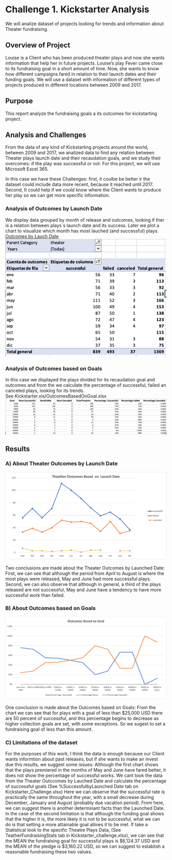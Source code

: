 # Challenge 1. Kickstarter Analysis 
We will analize dataset of projects looking for trends and information about Theater fundraising. 

## Overview of Project
Louise is a Client who has been produced  theater plays and now she wants information that help her in future projects. 
Louise’s play Fever came close to its fundraising goal in a short amount of time. Now, she wants to know how different campaigns fared in relation to their launch dates and their funding goals. We will use a dataset with information of different types of projects produced in different locations between 2009 and 2017. 

## Purpose
This report analyze the fundraising goals a its outcomes for kickstarting project.  
## Analysis and Challenges
From the data of any kind of Kickstarting projects around the world, between 2009 and 2017, we analized data to find any relation between Theater plays launch date and their recaudation goals, and we study their overcomes: if the play was successful or not. For this project, we will use Microsoft Excel 365.

In this case we have these Challenges:  first, it coulbe be better ir the dataset could include data more recent, because it reached  until 2017. Second, It could help if we could know where the Client wants to produce her play so we can get more specific information. 

### Analysis of Outcomes by Launch Date
We display data grouped by month of release and outcomes, looking if ther is a relation between plays´s launch date and its success. Later we plot a chart to visualize which month has most lauched (and successful) plays. 
[Outcomes by Lauch Date](github.com/MariloyH/Kickstarter_analysis/blob/main/Kickstart_challenge/TeatherOutcomesByLaunchedDate.xlsx)
![](https://github.com/MariloyH/Kickstarter_analysis/blob/main/TheatherOutcomesData.png)
### Analysis of Outcomes based on Goals
In this case we displayed the plays divided for its recaudation goal and outcomes and from the we  calculate the percentage of successful, failed  an canceled plays, looking for its trends.   
See Kickstarter.xls/OutcomesBasedOnGoal.xlsx
![](https://github.com/MariloyH/Kickstarter_analysis/blob/main/FundraisedGoalData.png)

## Results
### A) About Theater Outcomes by Launch Date
![Theater Outcomes by Launch Date](https://github.com/MariloyH/Kickstarter_analysis/blob/main/Theather_Outcomes_vs_Launch.png)

Two conclusions are made about the Theater Outcomes by Launched Date: 
First, we can see that although the period from April to August is where the most plays were released, May and June had more successful plays.
Second, we can also observe that although in general, a third of the plays  released are not successful, May and June have a tendency to have more successful work than failed.

### B) About Outcomes based on Goals
![ ](https://github.com/MariloyH/Kickstarter_analysis/blob/main/Outcomes_vs_Goals.png)

One conclusion is made about the Outcomes based on Goals:
From the chart we can see that for plays with a goal of less than $25,000 USD there are 50 percent of successful, and this percentage begins to decrease as higher collection goals are set, with some exceptions. So we sugest to set a fundraising goal of less than this amount. 
### C) Limitations of the dataset
For the purposes of this work, I think the data is enough because our Client wants informtion about past releases, but if she wants to make an invest due this results, we suggest some issues: 
Although the first chart shows that the plays premiered in the months of May and June have fared better, it does not show the percentage of successful works. We cant took the data from the Theater Outccomes by Lauched Date and calculate the percentage of successful goals (See %SuccessfulbyLaunched Date tab on Kickstarter_Challenge.xlsx) Here we can observe that the successful rate is practically the same throughout the year, with a small decrease during  December, January and August (probably due vacation period). From here,  we can suggest there is another determinant facts than the Launched Date.
In the case of the second  limitation is that although the funding goal shows that the higher it is, the more likely it is not to be successful, what we can do is that setting a more attainable goal allows it to be met. If take a Statistical look to the specific Theatre Plays Data,  (See TeatherFundraisingStats tab in Kickstarter_challenge.xlsx), we can see that the MEAN  the fundraising goal for successful plays is $6,124.37 USD and the MEAN of the pledge is $3,160.22 USD, so we can suggest to establish a reasonable fundraising these two values.   




